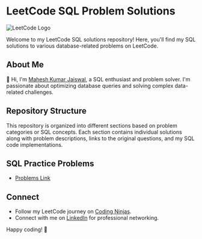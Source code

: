 # LeetCode SQL Problem Solutions

![LeetCode Logo](https://assets.leetcode.com/static_assets/public/webpack_bundles/images/logo-dark.e99485d9b.svg)

Welcome to my LeetCode SQL solutions repository! Here, you'll find my SQL solutions to various database-related problems on LeetCode.

## About Me

👋 Hi, I'm [Mahesh Kumar Jaiswal](https://leetcode.com/MKJ07/), a SQL enthusiast and problem solver. I'm passionate about optimizing database queries and solving complex data-related challenges.

## Repository Structure

This repository is organized into different sections based on problem categories or SQL concepts. Each section contains individual solutions along with problem descriptions, links to the original questions, and my SQL code implementations.

## SQL Practice Problems
- [Problems Link](https://leetcode.com/problemset/database/)

## Connect

- Follow my LeetCode journey on [Coding Ninjas](https://www.codingninjas.com/profile/your_username).
- Connect with me on [LinkedIn](https://www.linkedin.com/in/your-linkedin-profile/) for professional networking.

Happy coding! 🚀

